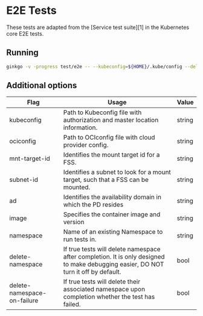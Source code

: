# E2E Tests

These tests are adapted from the [Service test suite][1] in the Kubernetes core
E2E tests.

## Running

```bash
ginkgo -v -progress test/e2e -- --kubeconfig=${HOME}/.kube/config --delete-namespace-on-failure=false
```

## Additional options

|Flag | Usage | Value |
|---|---|---|
|kubeconfig|Path to Kubeconfig file with authorization and master location information.| string|
|ociconfig|Path to OCIconfig file with cloud provider config.|string|
|mnt-target-id| Identifies the mount target id for a FSS.|string|
|subnet-id| Identifies a subnet to look for a mount target, such that a FSS can be mounted.|string|
|ad| Identifies the availability domain in which the PD resides|string|
|image| Specifies the container image and version|string|
|namespace| Name of an existing Namespace to run tests in.| string|
|delete-namespace|If true tests will delete namespace after completion. It is only designed to make debugging easier, DO NOT turn it off by default.| bool|
|delete-namespace-on-failure|If true tests will delete their associated namespace upon completion whether the test has failed.|bool|
